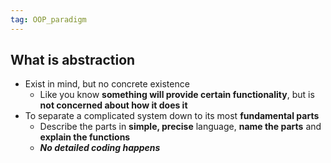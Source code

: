 ```yaml
---
tag: OOP_paradigm
---
```


## What is abstraction
- Exist in mind, but no concrete existence
	- Like you know **something will provide certain functionality**, but is **not concerned about how it does it**
- To separate a complicated system down to its most **fundamental parts**
	- Describe the parts in **simple, precise** language, **name the parts** and **explain the functions**
	- ***No detailed coding happens***
